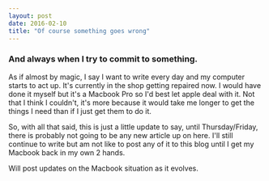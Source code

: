 ```yaml
---
layout: post
date: 2016-02-10
title: "Of course something goes wrong"
---
```


### And always when I try to commit to something.

As if almost by magic, I say I want to write every day and my computer starts to act up<!-- excerpt ends -->. It's currently in the shop getting repaired now. I would have done it myself but it's a Macbook Pro so I'd best let apple deal with it. Not that I think I couldn't, it's more because it would take me longer to get the things I need than if I just get them to do it.

So, with all that said, this is just a little update to say, until Thursday/Friday, there is probably not going to be any new article up on here. I'll still continue to write but am not like to post any of it to this blog until I get my Macbook back in my own 2 hands.

Will post updates on the Macbook situation as it evolves.